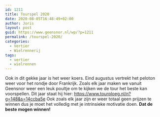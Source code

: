```yaml
---
id: 1211
title: Tourspel 2020
date: 2020-08-05T16:48:49+02:00
author: Joris
layout: post
guid: https://www.geensnor.nl/wp/?p=1211
permalink: /tourspel-2020/
categories:
  - Vertier
  - Wielrennerij
tags:
  - vertier
  - wielrennen
---
```

 Ook in dit gekke jaar is het weer koers. Eind augustus vertrekt het peloton weer voor het rondje door Frankrijk. Zoals elk jaar maken we vanuit Geensnor weer een leuk poultje om te kijken we de tour het beste kan voorspellen. Dit jaar staat hij hier: <https://www.tourploeg.nl/n?g=148&s=14ccba5e> Ook zoals elk jaar zijn er weer totaal geen prijzen te winnen dus je moet het volledig met je intrinsieke motivatie doen. **Dat de beste mogen winnen!**